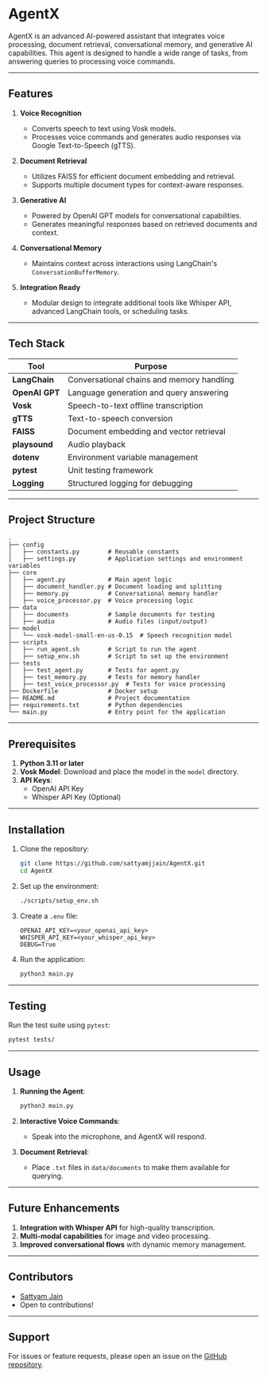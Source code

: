 
# AgentX

AgentX is an advanced AI-powered assistant that integrates voice processing, document retrieval, conversational memory, and generative AI capabilities. This agent is designed to handle a wide range of tasks, from answering queries to processing voice commands.

---

## Features

1. **Voice Recognition**
   - Converts speech to text using Vosk models.
   - Processes voice commands and generates audio responses via Google Text-to-Speech (gTTS).

2. **Document Retrieval**
   - Utilizes FAISS for efficient document embedding and retrieval.
   - Supports multiple document types for context-aware responses.

3. **Generative AI**
   - Powered by OpenAI GPT models for conversational capabilities.
   - Generates meaningful responses based on retrieved documents and context.

4. **Conversational Memory**
   - Maintains context across interactions using LangChain's `ConversationBufferMemory`.

5. **Integration Ready**
   - Modular design to integrate additional tools like Whisper API, advanced LangChain tools, or scheduling tasks.

---

## Tech Stack

| **Tool**               | **Purpose**                                    |
|-------------------------|-----------------------------------------------|
| **LangChain**          | Conversational chains and memory handling     |
| **OpenAI GPT**         | Language generation and query answering       |
| **Vosk**               | Speech-to-text offline transcription          |
| **gTTS**               | Text-to-speech conversion                     |
| **FAISS**              | Document embedding and vector retrieval       |
| **playsound**          | Audio playback                                |
| **dotenv**             | Environment variable management               |
| **pytest**             | Unit testing framework                        |
| **Logging**            | Structured logging for debugging              |

---

## Project Structure

```
.
├── config
│   ├── constants.py        # Reusable constants
│   ├── settings.py         # Application settings and environment variables
├── core
│   ├── agent.py            # Main agent logic
│   ├── document_handler.py # Document loading and splitting
│   ├── memory.py           # Conversational memory handler
│   ├── voice_processor.py  # Voice processing logic
├── data
│   ├── documents           # Sample documents for testing
│   ├── audio               # Audio files (input/output)
├── model
│   └── vosk-model-small-en-us-0.15  # Speech recognition model
├── scripts
│   ├── run_agent.sh        # Script to run the agent
│   ├── setup_env.sh        # Script to set up the environment
├── tests
│   ├── test_agent.py       # Tests for agent.py
│   ├── test_memory.py      # Tests for memory handler
│   ├── test_voice_processor.py  # Tests for voice processing
├── Dockerfile              # Docker setup
├── README.md               # Project documentation
├── requirements.txt        # Python dependencies
└── main.py                 # Entry point for the application
```

---

## Prerequisites

1. **Python 3.11 or later**
2. **Vosk Model**: Download and place the model in the `model` directory.
3. **API Keys**:
   - OpenAI API Key
   - Whisper API Key (Optional)

---

## Installation

1. Clone the repository:

   ```bash
   git clone https://github.com/sattyamjjain/AgentX.git
   cd AgentX
   ```

2. Set up the environment:

   ```bash
   ./scripts/setup_env.sh
   ```

3. Create a `.env` file:

   ```plaintext
   OPENAI_API_KEY=<your_openai_api_key>
   WHISPER_API_KEY=<your_whisper_api_key>
   DEBUG=True
   ```

4. Run the application:

   ```bash
   python3 main.py
   ```

---

## Testing

Run the test suite using `pytest`:

```bash
pytest tests/
```

---

## Usage

1. **Running the Agent**:
   ```bash
   python3 main.py
   ```

2. **Interactive Voice Commands**:
   - Speak into the microphone, and AgentX will respond.

3. **Document Retrieval**:
   - Place `.txt` files in `data/documents` to make them available for querying.

---

## Future Enhancements

1. **Integration with Whisper API** for high-quality transcription.
2. **Multi-modal capabilities** for image and video processing.
3. **Improved conversational flows** with dynamic memory management.

---

## Contributors

- [Sattyam Jain](https://github.com/sattyamjjain)
- Open to contributions!

---

## Support

For issues or feature requests, please open an issue on the [GitHub repository](<repository_url>).
